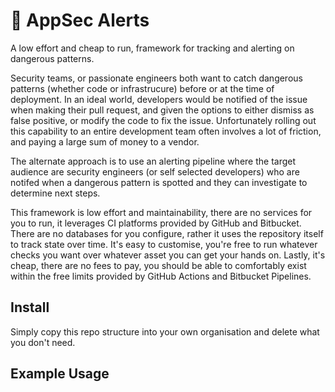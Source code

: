 # 🚨 AppSec Alerts

A low effort and cheap to run, framework for tracking and alerting on dangerous patterns.

Security teams, or passionate engineers both want to catch dangerous patterns (whether code or infrastrucure) before or at the time of deployment. In an ideal world, developers would be notified of the issue when making their pull request, and given the options to either dismiss as false positive, or modify the code to fix the issue. Unfortunately rolling out this capability to an entire development team often involves a lot of friction, and paying a large sum of money to a vendor.

The alternate approach is to use an alerting pipeline where the target audience are security engineers (or self selected developers) who are notifed when a dangerous pattern is spotted and they can investigate to determine next steps.

This framework is low effort and maintainability, there are no services for you to run, it leverages CI platforms provided by GitHub and Bitbucket. There are no databases for you configure, rather it uses the repository itself to track state over time. It's easy to customise, you're free to run whatever checks you want over whatever asset you can get your hands on. Lastly, it's cheap, there are no fees to pay, you should be able to comfortably exist within the free limits provided by GitHub Actions and Bitbucket Pipelines.

## Install

Simply copy this repo structure into your own organisation and delete what you don't need.

## Example Usage
